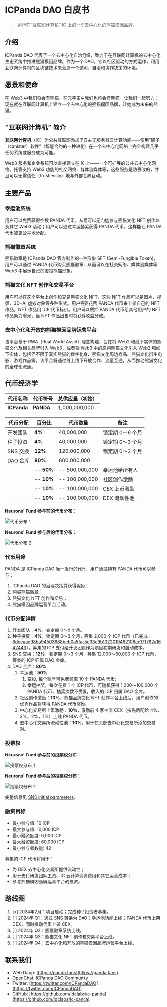 # ICPanda DAO 白皮书

> 运行在“互联网计算机” IC 上的一个去中心化的熊猫模因品牌。

## 介绍

ICPanda DAO 代表了一个去中心化自治组织，致力于在互联网计算机的去中心化生态系统中推进熊猫模因品牌。作为一个 DAO，它以社区驱动的方式运作，利用互联网计算机的区块链技术来营造一个透明、自治和协作决策的环境。

## 愿景和使命

在 Web3 中我们将会有熊猫，在元宇宙中我们也将会有熊猫。让我们一起努力：现在就在互联网计算机上建立一个去中心化的熊猫模因品牌，让她成为未来的熊猫。

## “互联网计算机” 简介

[**互联网计算机**](https://internetcomputer.org/)（IC）为公共互联网添加了自主无服务器云计算功能——使用“罐子（canister）软件”（智能合约的一种进化）在一个去中心化网络上完全构建几乎任何系统或服务成为可能。

Web3 服务和企业系统可以直接建立在 IC 上——一个可扩展的公共去中心化网络。托管支持 Web3 功能的社交网络、媒体流媒体等，这些服务是防篡改的，并且可以无需信任（trustlessly）地与外部世界互动。

## 主要产品

### 幸运池系统

用户可以免费获得空投 PANDA 代币，从而可以无门槛参与熊猫文化 NFT 创作以及其它 Web3 活动；用户可以通过幸运抽奖获得 PANDA 代币，这样能让 PANDA 代币被更公平地分配。

### 熊猫徽章系统

熊猫徽章是 ICPanda DAO 官方制作的一种形象 SFT (Semi-Fungible Token)，用户可以通过 PANDA 代币购买熊猫徽章，从而可以在社交网络、媒体流媒体等 Web3 中展示自己的虚拟熊猫形象。

### 熊猫文化 NFT 创作和交易平台

用户可以在这个平台上创作和交易熊猫文化 NFT，这些 NFT 作品可以是图片、视频、3D+AI 虚拟对象等多种形式。用户需要花费 PANDA 代币来上架自己的 NFT 作品，NFT 作品用 ICP 代币标价。用户可以质押 PANDA 代币给其他用户的 NFT 作品助力曝光，当 NFT 作品出售时将获得收益分成。

### 去中心化和开放的熊猫模因品牌运营平台

该平台基于 RWA（Real World Asset）理念构建，旨在将 Web2 和线下实体的熊猫文化及相关品牌引入 Web3，或者将 Web3 中的原创熊猫文化引入 Web2 和线下实体，包括但不限于真实熊猫的数字化身、熊猫文化周边商品、熊猫文化衍生电影、游戏作品等。该平台将通过线上线下开放合作、流量互通，从而推动熊猫文化的全球化流通。

## 代币经济学

| 代币名称    | 代币符号  | 总供应量（初始） |
| ----------- | --------- | ---------------- |
| **ICPanda** | **PANDA** | 1,000,000,000    |

| 代币分配 | 百分比     | 代币数量       | 备注             |
| -------- | ---------- | -------------- | ---------------- |
| 开发团队 | **4%**     | 40,000,000     | 锁定期 0～6 个月 |
| 种子投资 | **4%**     | 40,000,000     | 锁定期 0～3 个月 |
| SNS 交换 | **12%**    | 120,000,000    | 锁定期 0～3 个月 |
| DAO 金库 | **80%**    | 800,000,000    |                  |
|          | -- **50%** | -- 500,000,000 | 幸运池给所有人   |
|          | -- **10%** | -- 100,000,000 | 社区创作激励     |
|          | -- **10%** | -- 100,000,000 | CEX 上币激励     |
|          | -- **10%** | -- 100,000,000 | DEX 流动性池     |

**Neurons' Fund 参与前的代币分布：**

![代币分布 1](./token_distribution_0.webp)

**Neurons' Fund 参与后的代币分布：**

![代币分布 2](./token_distribution_1.webp)


### 代币用途

PANDA 是 ICPanda DAO 唯一发行的代币，用户通过持有 PANDA 代币可以参与：
1. ICPanda DAO 的治理决策并获得奖励；
2. 购买熊猫徽章；
3. 熊猫文化 NFT 创作和交易；
4. 熊猫模因品牌运营平台活动。

### 代币分配详情

1. 开发团队：**4%**，锁定期 0～6 个月。
2. 种子投资：**4%**，锁定期 0～3 个月，筹集 2,000 个 ICP 代币（已完成：[8dceaae98ba94503888beb0a5fac5e33c9b1022019462106ae171782a1642443](https://dashboard.internetcomputer.org/account/8dceaae98ba94503888beb0a5fac5e33c9b1022019462106ae171782a1642443)），筹集的 ICP 支付给开发团队作为项目初期研发和启动成本。
3. SNS 交换：**12%**，锁定期 0～3 个月，募集 12,000～60,000 个 ICP 代币，筹集的 ICP 归属 DAO 金库。
4. DAO 金库：**80%**
   1. 幸运池：**50%**
      1. 空投, 每个账号可免费领取 10 个 PANDA 代币;
      2. 幸运抽奖，每次花费 1 个 ICP 代币，可随机获得 1,000～100,000 个 PANDA 代币，抽奖次数不受限，收入的 ICP 归属 DAO 金库。
   2. 社区创作激励：**10%**，熊猫品牌文化 NFT 创作平台上线后，用户创作的优秀作品将获得 PANDA 代币奖励。
   3. 中心化交易所上币激励：**10%**，激励前 4 家主流 CEX（按先后配给 4%，3%，2%，1%）上线 PANDA 代币。
   4. 去中心化交易所流动性池：**10%**，用于在头部去中心化交易所添加交易对。

### 投票权

**Neurons' Fund 参与前的投票权分布：**

![投票权分布 1](./voting_power_distribution_0.webp)

**Neurons' Fund 参与后的投票权分布：**

![投票权分布 2](./voting_power_distribution_1.webp)

完整信息见 [SNS initial parameters](../sns_init.yaml).

### 融资目标

- 最小参与值: 10 ICP
- 最大参与值: 10,000 ICP
- 最小融资额度: 6,000 ICP
- 最大融资额度: 60,000 ICP
- 最小参与者数量: 42

募集的 ICP 代币将用于：

- 为 DEX 去中心化交易所提供流动性；
- 用于支付研发团队工资、IC 云计算资源费用和其它运营成本；
- 参与熊猫模因品牌运营平台的投资。

## 路线图

1. [x] 2024年2月：项目启动；完成种子投资者募集。
2. [ ] 2024年 Q1：通过 SNS 转换为 DAO；幸运池功能上线；PANDA 代币上架 DEX，同时推动代币上架 CEX。
3. [ ] 2024年 Q2：熊猫徽章系统上线。
4. [ ] 2024年 Q3：熊猫文化 NFT 创作和交易平台上线。
5. [ ] 2024年 Q4：去中心化和开放的熊猫模因品牌运营平台上线。

## 联系我们

- Web Dapp: [https://panda.fans](https://panda.fans)
- OpenChat: [ICPanda DAO Community](https://oc.app/community/dqcvf-haaaa-aaaar-a5uqq-cai)
- Twitter: [https://twitter.com/ICPandaDAO](https://twitter.com/ICPandaDAO)
- GitHub: [https://github.com/ldclabs/ic-panda](https://github.com/ldclabs/ic-panda)
